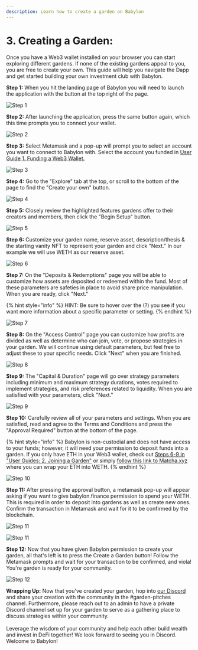 ```yaml
---
description: Learn how to create a garden on Babylon
---
```


# 3. Creating a Garden:

Once you have a Web3 wallet installed on your browser you can start exploring different gardens. If none of the existing gardens appeal to you, you are free to create your own. This guide will help you navigate the Dapp and get started building your own investment club with Babylon.

**Step 1:** When you hit the landing page of Babylon you will need to launch the application with the button at the top right of the page.&#x20;

![Step 1](<../../.gitbook/assets/Launch App.png>)

**Step 2:** After launching the application, press the same button again, which this time prompts you to connect your wallet.&#x20;

![Step 2](<../../.gitbook/assets/Connect Wallet.png>)

**Step 3:** Select Metamask and a pop-up will prompt you to select an account you want to connect to Babylon with. Select the account you funded in [User Guide 1. Funding a Web3 Wallet.](1.-funding-a-web3-wallet.md)&#x20;

![Step 3](<../../.gitbook/assets/Connect Metamask.png>)

**Step 4:** Go to the "Explore" tab at the top, or scroll to the bottom of the page to find the "Create your own" button.

![Step 4](<../../.gitbook/assets/Step 4.png>)

**Step 5:** Closely review the highlighted features gardens offer to their creators and members, then click the "Begin Setup" button.&#x20;

![Step 5](<../../.gitbook/assets/Step 5.png>)

**Step 6:** Customize your garden name, reserve asset, description/thesis & the starting vanity NFT to represent your garden and click "Next." In our example we will use WETH as our reserve asset.

![Step 6](<../../.gitbook/assets/Step 6 New.png>)

**Step 7:** On the "Deposits & Redemptions" page you will be able to customize how assets are deposited or redeemed within the fund. Most of these parameters are safeties in place to avoid share price manipulation. When you are ready, click "Next."

{% hint style="info" %}
HINT: Be sure to hover over the (?) you see if you want more information about a specific parameter or setting.
{% endhint %}

![Step 7](<../../.gitbook/assets/Step 7.png>)

**Step 8:** On the "Access Control" page you can customize how profits are divided as well as determine who can join, vote, or propose strategies in your garden. We will continue using default parameters, but feel free to adjust these to your specific needs. Click "Next" when you are finished.&#x20;

![Step 8](<../../.gitbook/assets/Step 8.png>)

**Step 9:** The "Capital & Duration" page will go over strategy parameters including minimum and maximum strategy durations, votes required to implement strategies, and risk preferences related to liquidity. When you are satisfied with your parameters, click "Next."

![Step 9](<../../.gitbook/assets/Step 9 (1).png>)

**Step 10:** Carefully review all of your parameters and settings. When you are satisfied, read and agree to the Terms and Conditions and press the "Approval Required" button at the bottom of the page.

{% hint style="info" %}
Babylon is non-custodial and does not have access to your funds; however, it will need your permission to deposit funds into a garden. If you only have ETH in your Web3 wallet, check out [Steps 6-9 in "User Guides: 2. Joining a Garden"](2.-joining-a-garden.md) or simply [follow this link to Matcha.xyz](https://matcha.xyz/markets/1/0xc02aaa39b223fe8d0a0e5c4f27ead9083c756cc2/0xeeeeeeeeeeeeeeeeeeeeeeeeeeeeeeeeeeeeeeee) where you can wrap your ETH into WETH.&#x20;
{% endhint %}

![Step 10](<../../.gitbook/assets/Step 10.png>)

**Step 11:** After pressing the approval button, a metamask pop-up will appear asking if you want to give babylon.finance permission to spend your WETH. This is required in order to deposit into gardens as well as create new ones. Confirm the transaction in Metamask and wait for it to be confirmed by the blockchain.

![Step 11](<../../.gitbook/assets/Step 11.png>)

![Step 11](<../../.gitbook/assets/Step 11.5.png>)

**Step 12:** Now that you have given Babylon permission to create your garden, all that's left is to press the Create a Garden button! Follow the Metamask prompts and wait for your transaction to be confirmed, and viola! You're garden is ready for your community.&#x20;

![Step 12](<../../.gitbook/assets/Step 12.png>)

**Wrapping Up:** Now that you've created your garden, hop into [our Discord ](https://discord.com/invite/babylon)and share your creation with the community in the #garden-pitches channel. Furthermore, please reach out to an admin to have a private Discord channel set up for your garden to serve as a gathering place to discuss strategies within your community. \
\
Leverage the wisdom of your community and help each other build wealth and invest in DeFi together! We look forward to seeing you in Discord. Welcome to Babylon!
